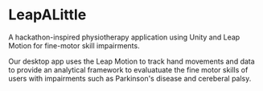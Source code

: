 # LeapALittle

A hackathon-inspired physiotherapy application using Unity and Leap Motion for fine-motor skill impairments.

Our desktop app uses the Leap Motion to track hand movements and data to provide an analytical framework to evaluatuate the fine motor skills of users with impairments such as Parkinson's disease and cereberal palsy.
